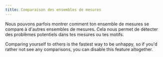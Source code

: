 ```yaml
---
title: Comparaison des ensembles de mesures
---
```


Nous pouvons parfois montrer comment ton ensemble de mesures se compare à d'autres ensembles de mesures. Cela nous permet de détecter des problèmes potentiels dans tes mesures ou tes motifs.

Comparing yourself to others is the fastest way to be unhappy, so if you'd rather not see any comparisons, you can disable this feature altogether.
